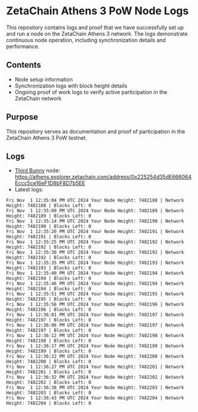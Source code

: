 # ZetaChain Athens 3 PoW Node Logs
This repository contains logs and proof that we have successfully set up and run a node on the ZetaChain Athens 3 network. The logs demonstrate continuous node operation, including synchronization details and performance.

## Contents
- Node setup information
- Synchronization logs with block height details
- Ongoing proof of work logs to verify active participation in the ZetaChain network

## Purpose
This repository serves as documentation and proof of participation in the ZetaChain Athens 3 PoW testnet.

## Logs

- [Third Bunny](https://thirdbunny.xyz/) node: https://athens.explorer.zetachain.com/address/0x225254d35dE666064Eccc5ce16eF1D8bF8D7b5EE
- Latest logs:
```
Fri Nov  1 12:35:04 PM UTC 2024 Your Node Height: 7482188 | Network Height: 7482188 | Blocks Left: 0
Fri Nov  1 12:35:09 PM UTC 2024 Your Node Height: 7482189 | Network Height: 7482189 | Blocks Left: 0
Fri Nov  1 12:35:14 PM UTC 2024 Your Node Height: 7482190 | Network Height: 7482190 | Blocks Left: 0
Fri Nov  1 12:35:20 PM UTC 2024 Your Node Height: 7482191 | Network Height: 7482191 | Blocks Left: 0
Fri Nov  1 12:35:25 PM UTC 2024 Your Node Height: 7482192 | Network Height: 7482192 | Blocks Left: 0
Fri Nov  1 12:35:30 PM UTC 2024 Your Node Height: 7482192 | Network Height: 7482192 | Blocks Left: 0
Fri Nov  1 12:35:35 PM UTC 2024 Your Node Height: 7482193 | Network Height: 7482193 | Blocks Left: 0
Fri Nov  1 12:35:40 PM UTC 2024 Your Node Height: 7482194 | Network Height: 7482194 | Blocks Left: 0
Fri Nov  1 12:35:46 PM UTC 2024 Your Node Height: 7482194 | Network Height: 7482194 | Blocks Left: 0
Fri Nov  1 12:35:51 PM UTC 2024 Your Node Height: 7482195 | Network Height: 7482195 | Blocks Left: 0
Fri Nov  1 12:35:56 PM UTC 2024 Your Node Height: 7482196 | Network Height: 7482196 | Blocks Left: 0
Fri Nov  1 12:36:01 PM UTC 2024 Your Node Height: 7482197 | Network Height: 7482197 | Blocks Left: 0
Fri Nov  1 12:36:06 PM UTC 2024 Your Node Height: 7482197 | Network Height: 7482197 | Blocks Left: 0
Fri Nov  1 12:36:12 PM UTC 2024 Your Node Height: 7482198 | Network Height: 7482198 | Blocks Left: 0
Fri Nov  1 12:36:17 PM UTC 2024 Your Node Height: 7482199 | Network Height: 7482199 | Blocks Left: 0
Fri Nov  1 12:36:22 PM UTC 2024 Your Node Height: 7482200 | Network Height: 7482200 | Blocks Left: 0
Fri Nov  1 12:36:27 PM UTC 2024 Your Node Height: 7482201 | Network Height: 7482201 | Blocks Left: 0
Fri Nov  1 12:36:32 PM UTC 2024 Your Node Height: 7482202 | Network Height: 7482202 | Blocks Left: 0
Fri Nov  1 12:36:38 PM UTC 2024 Your Node Height: 7482203 | Network Height: 7482203 | Blocks Left: 0
Fri Nov  1 12:36:43 PM UTC 2024 Your Node Height: 7482204 | Network Height: 7482204 | Blocks Left: 0
```
